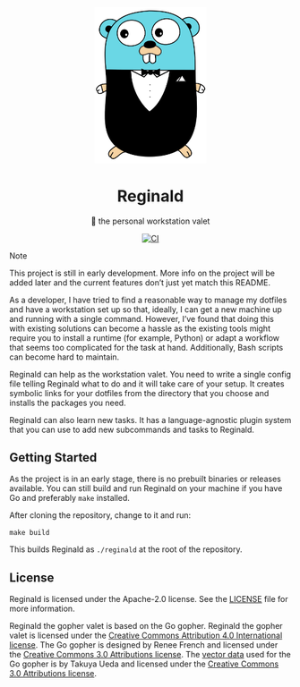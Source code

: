 <p align="center">
  <picture>
    <source media="(prefers-color-scheme: dark)" srcset="https://github.com/reginald-project/reginald/blob/main/.github/reginald-gray-suit.svg?raw=true">
    <source media="(prefers-color-scheme: light)" srcset="https://github.com/reginald-project/reginald/blob/main/.github/reginald-black-suit.svg?raw=true">
    <img alt="Reginald the gopher valet" src="https://github.com/reginald-project/reginald/blob/main/.github/reginald-black-suit.svg?raw=true" width="200" style="max-width: 100%;">
  </picture>
</p>

<h1 align="center">Reginald</h1>

<div align="center">

👔 the personal workstation valet

[![CI](https://github.com/reginald-project/reginald/actions/workflows/ci.yml/badge.svg)](https://github.com/reginald-project/reginald/actions/workflows/ci.yml)

</div>

<!-- prettier-ignore-start -->
> [!NOTE]
> This project is still in early development. More info on the project will be
> added later and the current features don’t just yet match this README.
<!-- prettier-ignore-end -->

As a developer, I have tried to find a reasonable way to manage my dotfiles and
have a workstation set up so that, ideally, I can get a new machine up and
running with a single command. However, I’ve found that doing this with existing
solutions can become a hassle as the existing tools might require you to install
a runtime (for example, Python) or adapt a workflow that seems too complicated
for the task at hand. Additionally, Bash scripts can become hard to maintain.

Reginald can help as the workstation valet. You need to write a single config
file telling Reginald what to do and it will take care of your setup. It creates
symbolic links for your dotfiles from the directory that you choose and installs
the packages you need.

Reginald can also learn new tasks. It has a language-agnostic plugin system that
you can use to add new subcommands and tasks to Reginald.

## Getting Started

As the project is in an early stage, there is no prebuilt binaries or releases
available. You can still build and run Reginald on your machine if you have Go
and preferably `make` installed.

After cloning the repository, change to it and run:

    make build

This builds Reginald as `./reginald` at the root of the repository.

## License

Reginald is licensed under the Apache-2.0 license. See the [LICENSE](LICENSE)
file for more information.

Reginald the gopher valet is based on the Go gopher. Reginald the gopher valet
is licensed under the
[Creative Commons Attribution 4.0 International license](https://creativecommons.org/licenses/by/4.0/).
The Go gopher is designed by Renee French and licensed under the
[Creative Commons 3.0 Attributions license](https://creativecommons.org/licenses/by/3.0/deed.en).
The [vector data](https://github.com/golang-samples/gopher-vector) used for the
Go gopher is by Takuya Ueda and licensed under the
[Creative Commons 3.0 Attributions license](https://creativecommons.org/licenses/by/3.0/deed.en).
